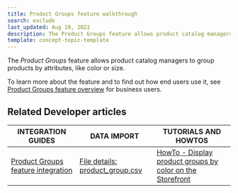 ```yaml
---
title: Product Groups feature walkthrough
search: exclude
last_updated: Aug 19, 2021
description: The Product Groups feature allows product catalog managers to group products by attributes, like color or size.
template: concept-topic-template
---
```


The _Product Groups_ feature allows product catalog managers to group products by attributes, like color or size.


To learn more about the feature and to find out how end users use it, see [Product Groups feature overview](/docs/scos/user/features/{{page.version}}/product-groups-feature-overview.html) for business users.


## Related Developer articles

|INTEGRATION GUIDES | DATA IMPORT | TUTORIALS AND HOWTOS |
|---------|---------|---------|
| [Product Groups feature integration](/docs/scos/dev/feature-integration-guides/{{page.version}}/product-groups-feature-integration.html) | [File details: product_group.csv](/docs/scos/dev/data-import/{{page.version}}/data-import-categories/merchandising-setup/product-merchandising/file-details-product-group.csv.html)  | [HowTo - Display product groups by color on the Storefront](https://docs.spryker.com/docs/scos/dev/tutorials-and-howtos/howtos/feature-howtos/howto-display-product-groups-by-color-on-the-storefront.html)  |
